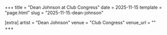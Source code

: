 +++
title = "Dean Johnson at Club Congress"
date = 2025-11-15
template = "page.html"
slug = "2025-11-15-dean-johnson"

[extra]
artist = "Dean Johnson"
venue = "Club Congress"
venue_url = ""
+++
